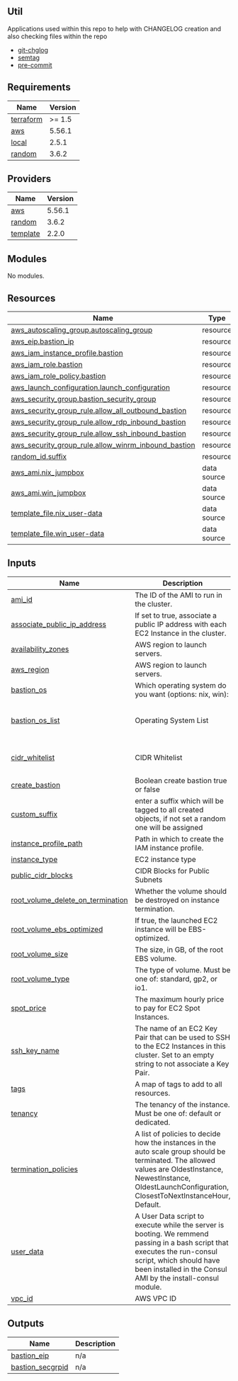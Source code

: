 ## Util
Applications used within this repo to help with CHANGELOG creation and also checking files within the repo

- [git-chglog](https://github.com/git-chglog/git-chglog)
- [semtag](https://github.com/pnikosis/semtag)
- [pre-commit](https://pre-commit.com/)

<!-- BEGINNING OF PRE-COMMIT-TERRAFORM DOCS HOOK -->
## Requirements

| Name | Version |
|------|---------|
| <a name="requirement_terraform"></a> [terraform](#requirement\_terraform) | >= 1.5 |
| <a name="requirement_aws"></a> [aws](#requirement\_aws) | 5.56.1 |
| <a name="requirement_local"></a> [local](#requirement\_local) | 2.5.1 |
| <a name="requirement_random"></a> [random](#requirement\_random) | 3.6.2 |

## Providers

| Name | Version |
|------|---------|
| <a name="provider_aws"></a> [aws](#provider\_aws) | 5.56.1 |
| <a name="provider_random"></a> [random](#provider\_random) | 3.6.2 |
| <a name="provider_template"></a> [template](#provider\_template) | 2.2.0 |

## Modules

No modules.

## Resources

| Name | Type |
|------|------|
| [aws_autoscaling_group.autoscaling_group](https://registry.terraform.io/providers/hashicorp/aws/5.56.1/docs/resources/autoscaling_group) | resource |
| [aws_eip.bastion_ip](https://registry.terraform.io/providers/hashicorp/aws/5.56.1/docs/resources/eip) | resource |
| [aws_iam_instance_profile.bastion](https://registry.terraform.io/providers/hashicorp/aws/5.56.1/docs/resources/iam_instance_profile) | resource |
| [aws_iam_role.bastion](https://registry.terraform.io/providers/hashicorp/aws/5.56.1/docs/resources/iam_role) | resource |
| [aws_iam_role_policy.bastion](https://registry.terraform.io/providers/hashicorp/aws/5.56.1/docs/resources/iam_role_policy) | resource |
| [aws_launch_configuration.launch_configuration](https://registry.terraform.io/providers/hashicorp/aws/5.56.1/docs/resources/launch_configuration) | resource |
| [aws_security_group.bastion_security_group](https://registry.terraform.io/providers/hashicorp/aws/5.56.1/docs/resources/security_group) | resource |
| [aws_security_group_rule.allow_all_outbound_bastion](https://registry.terraform.io/providers/hashicorp/aws/5.56.1/docs/resources/security_group_rule) | resource |
| [aws_security_group_rule.allow_rdp_inbound_bastion](https://registry.terraform.io/providers/hashicorp/aws/5.56.1/docs/resources/security_group_rule) | resource |
| [aws_security_group_rule.allow_ssh_inbound_bastion](https://registry.terraform.io/providers/hashicorp/aws/5.56.1/docs/resources/security_group_rule) | resource |
| [aws_security_group_rule.allow_winrm_inbound_bastion](https://registry.terraform.io/providers/hashicorp/aws/5.56.1/docs/resources/security_group_rule) | resource |
| [random_id.suffix](https://registry.terraform.io/providers/hashicorp/random/3.6.2/docs/resources/id) | resource |
| [aws_ami.nix_jumpbox](https://registry.terraform.io/providers/hashicorp/aws/5.56.1/docs/data-sources/ami) | data source |
| [aws_ami.win_jumpbox](https://registry.terraform.io/providers/hashicorp/aws/5.56.1/docs/data-sources/ami) | data source |
| [template_file.nix_user-data](https://registry.terraform.io/providers/hashicorp/template/latest/docs/data-sources/file) | data source |
| [template_file.win_user-data](https://registry.terraform.io/providers/hashicorp/template/latest/docs/data-sources/file) | data source |

## Inputs

| Name | Description | Type | Default | Required |
|------|-------------|------|---------|:--------:|
| <a name="input_ami_id"></a> [ami\_id](#input\_ami\_id) | The ID of the AMI to run in the cluster. | `string` | `""` | no |
| <a name="input_associate_public_ip_address"></a> [associate\_public\_ip\_address](#input\_associate\_public\_ip\_address) | If set to true, associate a public IP address with each EC2 Instance in the cluster. | `bool` | `true` | no |
| <a name="input_availability_zones"></a> [availability\_zones](#input\_availability\_zones) | AWS region to launch servers. | `list(string)` | `[]` | no |
| <a name="input_aws_region"></a> [aws\_region](#input\_aws\_region) | AWS region to launch servers. | `string` | `""` | no |
| <a name="input_bastion_os"></a> [bastion\_os](#input\_bastion\_os) | Which operating system do you want (options: nix, win): | `string` | `"nix"` | no |
| <a name="input_bastion_os_list"></a> [bastion\_os\_list](#input\_bastion\_os\_list) | Operating System List | `list(string)` | <pre>[<br>  "win",<br>  "nix"<br>]</pre> | no |
| <a name="input_cidr_whitelist"></a> [cidr\_whitelist](#input\_cidr\_whitelist) | CIDR Whitelist | `list(string)` | <pre>[<br>  "0.0.0.0/0"<br>]</pre> | no |
| <a name="input_create_bastion"></a> [create\_bastion](#input\_create\_bastion) | Boolean create bastion true or false | `bool` | `true` | no |
| <a name="input_custom_suffix"></a> [custom\_suffix](#input\_custom\_suffix) | enter a suffix which will be tagged to all created objects, if not set a random one will be assigned | `string` | `null` | no |
| <a name="input_instance_profile_path"></a> [instance\_profile\_path](#input\_instance\_profile\_path) | Path in which to create the IAM instance profile. | `string` | `"/"` | no |
| <a name="input_instance_type"></a> [instance\_type](#input\_instance\_type) | EC2 instance type | `string` | `"t3.micro"` | no |
| <a name="input_public_cidr_blocks"></a> [public\_cidr\_blocks](#input\_public\_cidr\_blocks) | CIDR Blocks for Public Subnets | `list(string)` | `[]` | no |
| <a name="input_root_volume_delete_on_termination"></a> [root\_volume\_delete\_on\_termination](#input\_root\_volume\_delete\_on\_termination) | Whether the volume should be destroyed on instance termination. | `bool` | `true` | no |
| <a name="input_root_volume_ebs_optimized"></a> [root\_volume\_ebs\_optimized](#input\_root\_volume\_ebs\_optimized) | If true, the launched EC2 instance will be EBS-optimized. | `bool` | `false` | no |
| <a name="input_root_volume_size"></a> [root\_volume\_size](#input\_root\_volume\_size) | The size, in GB, of the root EBS volume. | `number` | `50` | no |
| <a name="input_root_volume_type"></a> [root\_volume\_type](#input\_root\_volume\_type) | The type of volume. Must be one of: standard, gp2, or io1. | `string` | `"standard"` | no |
| <a name="input_spot_price"></a> [spot\_price](#input\_spot\_price) | The maximum hourly price to pay for EC2 Spot Instances. | `number` | n/a | yes |
| <a name="input_ssh_key_name"></a> [ssh\_key\_name](#input\_ssh\_key\_name) | The name of an EC2 Key Pair that can be used to SSH to the EC2 Instances in this cluster. Set to an empty string to not associate a Key Pair. | `string` | `""` | no |
| <a name="input_tags"></a> [tags](#input\_tags) | A map of tags to add to all resources. | `map(string)` | `{}` | no |
| <a name="input_tenancy"></a> [tenancy](#input\_tenancy) | The tenancy of the instance. Must be one of: default or dedicated. | `string` | `"default"` | no |
| <a name="input_termination_policies"></a> [termination\_policies](#input\_termination\_policies) | A list of policies to decide how the instances in the auto scale group should be terminated. The allowed values are OldestInstance, NewestInstance, OldestLaunchConfiguration, ClosestToNextInstanceHour, Default. | `string` | `"Default"` | no |
| <a name="input_user_data"></a> [user\_data](#input\_user\_data) | A User Data script to execute while the server is booting. We remmend passing in a bash script that executes the run-consul script, which should have been installed in the Consul AMI by the install-consul module. | `string` | `""` | no |
| <a name="input_vpc_id"></a> [vpc\_id](#input\_vpc\_id) | AWS VPC ID | `string` | `""` | no |

## Outputs

| Name | Description |
|------|-------------|
| <a name="output_bastion_eip"></a> [bastion\_eip](#output\_bastion\_eip) | n/a |
| <a name="output_bastion_secgrpid"></a> [bastion\_secgrpid](#output\_bastion\_secgrpid) | n/a |
<!-- END OF PRE-COMMIT-TERRAFORM DOCS HOOK -->
